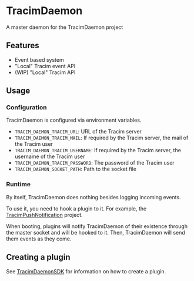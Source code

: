 # TracimDaemon

A master daemon for the TracimDaemon project

## Features

- Event based system
- "Local" Tracim event API
- (WIP) "Local" Tracim API

## Usage

### Configuration

TracimDaemon is configured via environment variables.

- `TRACIM_DAEMON_TRACIM_URL`: URL of the Tracim server
- `TRACIM_DAEMON_TRACIM_MAIL`: If required by the Tracim server, the mail of the Tracim user
- `TRACIM_DAEMON_TRACIM_USERNAME`: If required by the Tracim server, the username of the Tracim user
- `TRACIM_DAEMON_TRACIM_PASSWORD`: The password of the Tracim user
- `TRACIM_DAEMON_SOCKET_PATH`: Path to the socket file

### Runtime

By itself, TracimDaemon does nothing besides logging incoming events.

To use it, you need to hook a plugin to it. For example, the [TracimPushNotification](https://github.com/Millefeuille42/TracimPushNotification) project.

When booting, plugins will notify TracimDaemon of their existence through the master socket and will be hooked to it.
Then, TracimDaemon will send them events as they come.

## Creating a plugin

See [TracimDaemonSDK](https://github.com/Millefeuille42/TracimDaemonSDK) for information on how to create a plugin.
